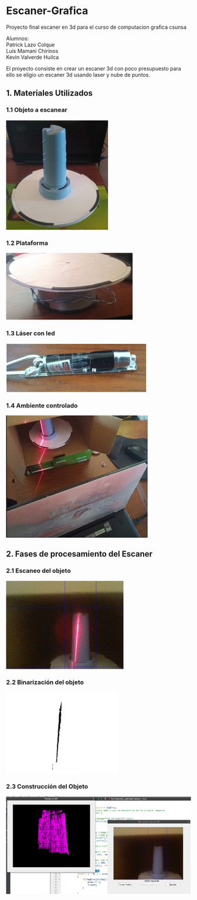 # Escaner-Grafica
Proyecto final escaner en 3d para el curso de computacion grafica csunsa

Alumnos: <br/>
         Patrick Lazo Colque <br/>
         Luis Mamani Chirinos <br/>
         Kevin Valverde Huilca <br/>
         
El proyecto consiste en crear un escaner 3d con poco presupuesto para ello
se eligio un escaner 3d usando laser y nube de puntos.

## 1. Materiales Utilizados

### 1.1 Objeto a escanear
![alt text](capturas/objeto.png)


### 1.2 Plataforma
![alt text](capturas/plataforma.png)

### 1.3 Láser con led
![alt text](capturas/laser.png)


### 1.4 Ambiente controlado
![alt text](capturas/ambiente.png)

## 2. Fases de procesamiento del Escaner

### 2.1 Escaneo del objeto
![alt text](capturas/escaneo.png)

### 2.2 Binarización del objeto
![alt text](capturas/binarizacion.png)

### 2.3 Construcción del Objeto
![alt text](capturas/resultado.png)




